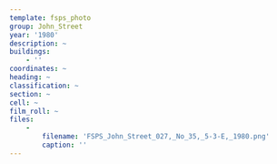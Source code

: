 ```yaml
---
template: fsps_photo
group: John_Street
year: '1980'
description: ~
buildings:
    - ''
coordinates: ~
heading: ~
classification: ~
section: ~
cell: ~
film_roll: ~
files:
    -
        filename: 'FSPS_John_Street_027,_No_35,_5-3-E,_1980.png'
        caption: ''
---
```

